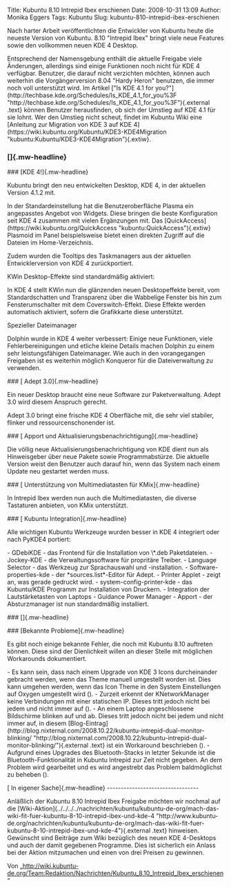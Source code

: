 Title: Kubuntu 8.10 Intrepid Ibex erschienen
Date: 2008-10-31 13:09
Author: Monika Eggers
Tags: Kubuntu
Slug: kubuntu-810-intrepid-ibex-erschienen

Nach harter Arbeit veröffentlichten die Entwickler von Kubuntu heute die
neueste Version von Kubuntu. 8.10 "Intrepid Ibex" bringt viele neue
Features sowie den vollkommen neuen KDE 4 Desktop.

</p>
Entsprechend der Namensgebung enthält die aktuelle Freigabe viele
Änderungen, allerdings sind einige Funktionen noch nicht für KDE 4
verfügbar. Benutzer, die darauf nicht verzichten möchten, können auch
weiterhin die Vorgängerversion 8.04 "Hardy Heron" benutzen, die immer
noch voll unterstützt wird. Im Artikel ["Is KDE 4.1 for
you?"](http://techbase.kde.org/Schedules/Is_KDE_4.1_for_you%3F "http://techbase.kde.org/Schedules/Is_KDE_4.1_for_you%3F"){.external
.text} können Benutzer herausfinden, ob sich der Umstieg auf KDE 4.1 für
sie lohnt. Wer den Umstieg nicht scheut, findet im Kubuntu Wiki eine
[Anleitung zur Migration von KDE 3 auf KDE
4](https://wiki.kubuntu.org/Kubuntu/KDE3-KDE4Migration "kubuntu:Kubuntu/KDE3-KDE4Migration"){.extiw}.

</p>
</p>
<!--break--><!--break-->

### []{.mw-headline}

</p>
### [KDE 4!]{.mw-headline}

</p>
Kubuntu bringt den neu entwickelten Desktop, KDE 4, in der aktuellen
Version 4.1.2 mit.

</p>
In der Standardeinstellung hat die Benutzeroberfläche Plasma ein
angepasstes Angebot von Widgets. Diese bringen die beste Konfiguration
seit KDE 4 zusammen mit vielen Ergänzungen mit. Das
[QuickAccess](https://wiki.kubuntu.org/QuickAccess "kubuntu:QuickAccess"){.extiw}
Plasmoid im Panel beispielsweise bietet einen direkten Zugriff auf die
Dateien im Home-Verzeichnis.

</p>
Zudem wurden die Tooltips des Taskmanagers aus der aktuellen
Entwicklerversion von KDE 4 zurückportiert.

</p>
KWin Desktop-Effekte sind standardmäßig aktiviert:

</p>
In KDE 4 stellt KWin nun die glänzenden neuen Desktopeffekte bereit, vom
Standardschatten und Transparenz über die Wabbelige Fenster bis hin zum
Fensterumschalter mit dem Coverswitch-Effekt. Diese Effekte werden
automatisch aktiviert, sofern die Grafikkarte diese unterstützt.

</p>
Spezieller Dateimanager

</p>
Dolphin wurde in KDE 4 weiter verbessert: Einige neue Funktionen, viele
Fehlerbereinigungen und etliche kleine Details machen Dolphin zu einem
sehr leistungsfähigen Dateimanager. Wie auch in den vorangegangen
Freigaben ist es weiterhin möglich Konqueror für die Dateiverwaltung zu
verwenden.

</p>
</p>
### [ Adept 3.0]{.mw-headline}

</p>
Ein neuer Desktop braucht eine neue Software zur Paketverwaltung. Adept
3.0 wird diesem Anspruch gerecht.

</p>
Adept 3.0 bringt eine frische KDE 4 Oberfläche mit, die sehr viel
stabiler, flinker und ressourcenschonender ist.

</p>
</p>
### [ Apport und Aktualisierungsbenachrichtigung]{.mw-headline}

</p>
Die völlig neue Aktualisierungsbenachrichtigung von KDE dient nun als
Hinweisgeber über neue Pakete sowie Programmabstürze. Die aktuelle
Version weist den Benutzer auch darauf hin, wenn das System nach einem
Update neu gestartet werden muss.

</p>
</p>
### [ Unterstützung von Multimediatasten für KMix]{.mw-headline}

</p>
In Intrepid Ibex werden nun auch die Multimediatasten, die diverse
Tastaturen anbieten, von KMix unterstützt.

</p>
</p>
### [ Kubuntu Integration]{.mw-headline}

</p>
Alle wichtigen Kubuntu Werkzeuge wurden besser in KDE 4 integriert oder
nach PyKDE4 portiert:

</p>
-   GDebiKDE - das Frontend für die Installation von \*.deb
    Paketdateien.
-   Jockey-KDE - die Verwaltungssoftware für propritäre Treiber.
-   Language Selector - das Werkzeug zur Sprachauswahl und
    -installation.
-   Software-properties-kde - der *sources.list*-Editor für Adept.
-   Printer Applet - zeigt an, was gerade gedruckt wird.
-   system-config-printer-kde - das Kubuntu/KDE Programm zur
    Installation von Druckern.
-   Integration der Lautstärketasten von Laptops
-   Guidance Power Manager
-   Apport - der Absturzmanager ist nun standardmäßig installiert.

</p>
### []{.mw-headline}

</p>
### [Bekannte Probleme]{.mw-headline}

</p>
Es gibt noch einige bekannte Fehler, die noch mit Kubuntu 8.10 auftreten
können. Diese sind der Dienlichkeit willen an dieser Stelle mit
möglichen Workarounds dokumentiert.

</p>
-   Es kann sein, dass nach einem Upgrade von KDE 3 Icons durcheinander
    gebracht werden, wenn das Theme manuell umgestellt worden ist. Dies
    kann umgehen werden, wenn das Icon Theme in den System Einstellungen
    auf Oxygen umgestellt wird (<https://launchpad.net/bugs/289174>).
-   Zurzeit erkennt der KNetworkManager keine Verbindungen mit einer
    statischen IP. Dieses tritt jedoch nicht bei jedem und nicht immer
    auf (<https://launchpad.net/bugs/280762>).
-   An einem Laptop angeschlossene Bildschirme blinken auf und ab.
    Dieses tritt jedoch nicht bei jedem und nicht immer auf, in diesem
    [Blog-Eintrag](http://blog.nixternal.com/2008.10.22/kubuntu-intrepid-dual-monitor-blinking/ "http://blog.nixternal.com/2008.10.22/kubuntu-intrepid-dual-monitor-blinking/"){.external
    .text} ist ein Workaround beschrieben
    (<https://launchpad.net/bugs/278471>).
-   Aufgrund eines Upgrades des Bluetooth-Stacks in letzter Sekunde ist
    die Bluetooth-Funktionalität in Kubuntu Intrepid zur Zeit nicht
    gegeben. An dem Problem wird gearbeitet und es wird angestrebt das
    Problem baldmöglichst zu beheben
    (<https://launchpad.net/bugs/280997>).

</p>

</p>
[ In eigener Sache]{.mw-headline}
---------------------------------

</p>
Anläßlich der Kubuntu 8.10 Intrepid Ibex Freigabe möchten wir nochmal
auf die
[Wiki-Aktion](../../../../nachrichten/kubuntu/kubuntu-de-org/mach-das-wiki-fit-fuer-kubuntu-8-10-intrepid-ibex-und-kde-4 "http://www.kubuntu-de.org/nachrichten/kubuntu/kubuntu-de-org/mach-das-wiki-fit-fuer-kubuntu-8-10-intrepid-ibex-und-kde-4"){.external
.text} hinweisen. Gewünscht sind Beiträge zum Wiki bezüglich des neuen
KDE 4-Desktops und auch der damit gegebenen Programme. Dies ist
sicherlich ein Anlass bei der Aktion mitzumachen und einen von drei
Preisen zu gewinnen.

</p>
<!--</p><p>NewPP limit report</p><p>Preprocessor node count: 26/1000000</p><p>Post-expand include size: 187/2097152 bytes</p><p>Template argument size: 0/2097152 bytes</p><p>Expensive parser function count: 0/100</p><p>--><!--</p><p>NewPP limit report</p><p>Preprocessor node count: 26/1000000</p><p>Post-expand include size: 187/2097152 bytes</p><p>Template argument size: 0/2097152 bytes</p><p>Expensive parser function count: 0/100</p><p>--><!-- Saved in parser cache with key wt_db_wk:pcache:idhash:2960-0!1!0!!de!2!edit=0 and timestamp 20081031074940 --><!-- Saved in parser cache with key wt_db_wk:pcache:idhash:2960-0!1!0!!de!2!edit=0 and timestamp 20081031074940 -->

<div class="printfooter">

Von
„<http://wiki.kubuntu-de.org/Team:Redaktion/Nachrichten/Kubuntu_8.10_Intrepid_Ibex_erschienen>“

</div>

</p>

